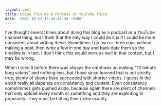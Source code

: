 ```yaml
--- 
layout: post 
title: Doing This As A Podcast Or YouTube Thing 
date: '2021-10-17 14:34:44.33 -0400' 
--- 
```

I've thought several times about doing this blog as a podcast or a YouTube channel thing, but I think that the 
only way I could do it is if I could be more consistent about writing these. Sometimes I go two or three days 
without making a post, then write a few in one day and back date them so the timeline is in tact. I don't think 
this would work as well in that context, but I may be wrong. 

When I tried it before there was always the emphasis on making "10 minute long videos" and nothing less, but I 
have since learned that is not strictly true; plenty of shows have succeeded with shorter videos. I guess in the 
end it really all depends on consistency and content. Even consistency sometimmes gets pushed aside, because 
again there are plent of channels that only upload every month or something and they are exploding in 
popularity. They must be hitting their niche exactly. 
